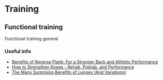 # Training

## Functional training
Functional training general
### Useful info 
- [Benefits of Reverse Plank: For a Stronger Back and Athletic Performance](https://www.youtube.com/watch?v=gy92S8CWycs)
- [How to Strengthen Knees - Rehab, Prehab, and Performance](https://youtu.be/ObtqcHxneGs)
- [The Many Surprising Benefits of Lunges (And Variations)](https://youtu.be/afRE2HD3sGQ)

### 